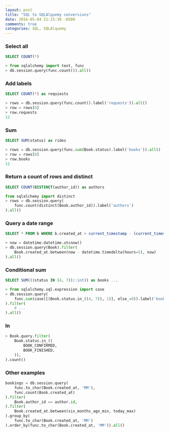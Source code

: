 ```yaml
---
layout: post
title: "SQL to SQLAlquemy conversions"
date: 2016-05-04 21:15:39 -0500
comments: true
categories: SQL, SQLAlquemy
---
```


### Select all

```sql
SELECT COUNT(*)
```

```python
> from sqlalchemy import text, func
> db.session.query(func.count()).all()
```

### Add labels

```sql
SELECT COUNT(*) as requiests
```
```python
> rows = db.session.query(func.count().label('requests')).all()
> row = rows[0]
> row.requests
12
```

### Sum

```sql
SELECT SUM(status) as rides
```
```python
> rows = db.session.query(func.sum(Book.status).label('books')).all()
> row = rows[0]
> row.books
12
```

### Return a count of rows and distinct

```sql
SELECT COUNT(DISTINCT(author_id)) as authors
```

```python
from sqlalchemy import distinct
> rows = db.session.query(
    func.count(distinct(Book.author_id)).label('authors')
).all()
```

### Query a date range

```sql
SELECT * FROM b WHERE b.created_at > current_timestamp - (current_timestamp - interval '5 hours')::time
```
```python
> now = datetime.datetime.utcnow()
> db.session.query(Book).filter(
    Book.created_at.between(now - datetime.timedelta(hours=5), now)
).all()
```

### Conditional sum

```sql
SELECT SUM(((status IN (4, 7))::int)) as books ...
```
```python
> from sqlalchemy.sql.expression import case
> db.session.query(
    func.sum(case([(Book.status.in_((4, 7)), 1)], else_=0)).label('books'),
).filter(
    # ...
).all()
```

### In

```python
> Book.query.filter(
    Book.status.in_((
        BOOK_CONFIRMED,
        BOOK_FINISHED,
    )),
).count()
```

### Other examples

```python
bookings = db.session.query(
    func.to_char(Book.created_at, 'MM'),
    func.count(Book.created_at)
).filter(
    Book.author_id == author.id,
).filter(
    Book.created_at.between(six_months_ago_min, today_max)
).group_by(
    func.to_char(Book.created_at, 'MM')
).order_by(func.to_char(Book.created_at, 'MM')).all()
```